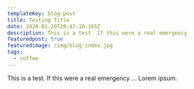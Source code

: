 ```yaml
---
templateKey: blog-post
title: Testing Title
date: 2020-01-20T20:47:10.165Z
description: This is a test. If this were a real emergency
featuredpost: true
featuredimage: /img/blog-index.jpg
tags:
  - coffee
---
```

This is a test. If this were a real emergency ... Lorem ipsum.
